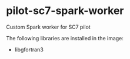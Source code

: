 # pilot-sc7-spark-worker
Custom Spark worker for SC7 pilot

The following libraries are installed in the image:
- libgfortran3
